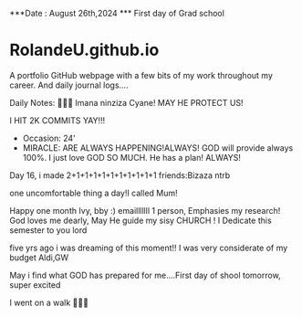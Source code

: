 ***Date : August 26th,2024 *** First day of Grad school
# RolandeU.github.io

A portfolio GitHub webpage with a few bits of my work throughout my career. And daily journal logs....

Daily Notes:
💚🙏🏾 Imana ninziza Cyane! MAY HE PROTECT US!

I HIT 2K COMMITS YAY!!!

- Occasion: 24'
- MIRACLE: ARE ALWAYS HAPPENING!ALWAYS!
GOD will provide always 100%. I just love GOD SO MUCH. He has a plan!
ALWAYS!

Day 16, i made 2+1+1+1+1+1+1+1+1+1+1 friends:Bizaza ntrb

one uncomfortable thing a day!I called Mum!

Happy one month Ivy, bby :)
emailllllll 1 person, Emphasies my research!
God loves me dearly, May He guide my sisy
CHURCH !
I Dedicate this semester to you lord


five yrs ago i was dreaming of this moment!!
I was very considerate of my budget Aldi,GW

May i find what GOD has prepared for me....First day of shool tomorrow, super excited 

I went on a walk 💚💚💚







